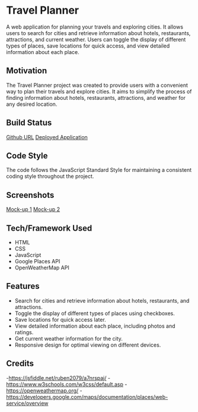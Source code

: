 # Travel Planner

A web application for planning your travels and exploring cities. It allows users to search for cities and retrieve information about hotels, restaurants, attractions, and current weather. Users can toggle the display of different types of places, save locations for quick access, and view detailed information about each place.

## Motivation

The Travel Planner project was created to provide users with a convenient way to plan their travels and explore cities. It aims to simplify the process of finding information about hotels, restaurants, attractions, and weather for any desired location.

## Build Status

[Github URL](https://github.com/Coridane/travelagentapp)  [Deployed Application](https://coridane.github.io/travelagentapp/)

## Code Style

The code follows the JavaScript Standard Style for maintaining a consistent coding style throughout the project.

## Screenshots

[Mock-up 1](https://github.com/Coridane/travelagentapp/blob/5ab2ca83531c7cbab14866a804a95ebdfc66b83b/assets/img/mock1.png) [Mock-up 2](https://github.com/Coridane/travelagentapp/blob/5ab2ca83531c7cbab14866a804a95ebdfc66b83b/assets/img/mock2.png)

## Tech/Framework Used

- HTML
- CSS
- JavaScript
- Google Places API
- OpenWeatherMap API

## Features

- Search for cities and retrieve information about hotels, restaurants, and attractions.
- Toggle the display of different types of places using checkboxes.
- Save locations for quick access later.
- View detailed information about each place, including photos and ratings.
- Get current weather information for the city.
- Responsive design for optimal viewing on different devices.

## Credits

 -https://jsfiddle.net/ruben2079/a7nrspaj/
 -https://www.w3schools.com/w3css/default.asp
 -https://openweathermap.org/
 -https://developers.google.com/maps/documentation/places/web-service/overview
